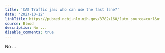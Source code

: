 ```yaml
---
title: 'CAR Traffic jam: who can use the fast lane?'
date: '2023-10-12'
linkTitle: https://pubmed.ncbi.nlm.nih.gov/37824160/?utm_source=curl&utm_medium=rss&utm_campaign=journals&utm_content=7603509&fc=None&ff=20231013180730&v=2.17.9.post6+86293ac
source: Blood
description: No ...
disable_comments: true
---
```

No ...
